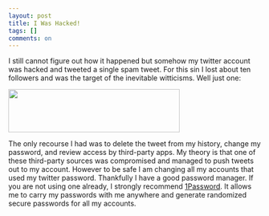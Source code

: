 ```yaml
---
layout: post
title: I Was Hacked!
tags: []
comments: on
---
```

I still cannot figure out how it happened but somehow my twitter account was hacked and tweeted a single spam tweet. For this sin I lost about ten followers and was the target of the inevitable witticisms. Well just one:

<a href="http://www.zagaja.com/images/2011/07/Screen-shot-2011-07-06-at-9.23.29-PM.png"><img src="http://www.zagaja.com/images/2011/07/Screen-shot-2011-07-06-at-9.23.29-PM.png" alt="" title="Reaction" width="341" height="86" class="aligncenter size-full wp-image-156" /></a>

The only recourse I had was to delete the tweet from my history, change my password, and review access by third-party apps. My theory is that one of these third-party sources was compromised and managed to push tweets out to my account. However to be safe I am changing all my accounts that used my twitter password. Thankfully I have a good password manager. If you are not using one already, I strongly recommend <a href="http://agilebits.com/products/1Password">1Password</a>. It allows me to carry my passwords with me anywhere and generate randomized secure passwords for all my accounts.

